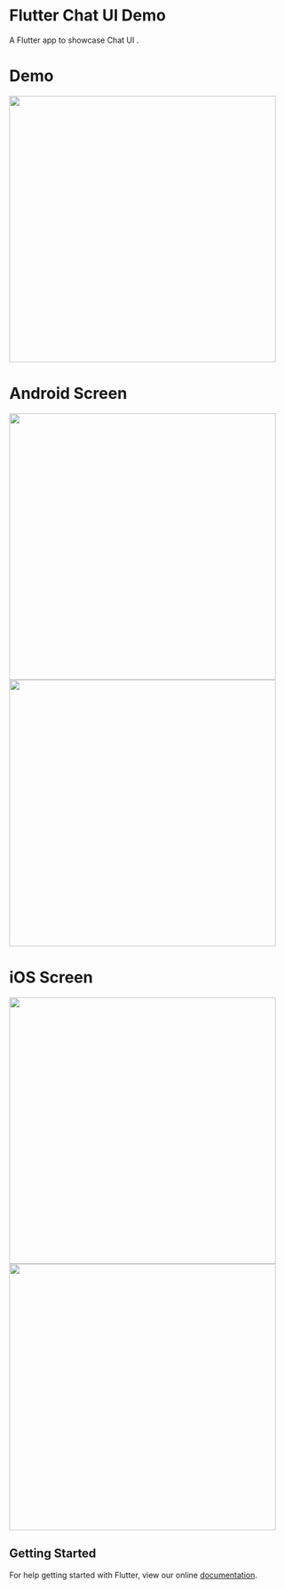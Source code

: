 # Flutter Chat UI Demo

A Flutter app to showcase Chat UI .

# Demo
<img height="480px" src="https://github.com/flutter-devs/flutter_chat_ui_demo/blob/master/screens/demo.gif">



# Android Screen
<img height="480px" src="https://github.com/flutter-devs/flutter_chat_ui_demo/blob/master/screens/Android1.jpg"> <img height="480px" src="https://github.com/flutter-devs/flutter_chat_ui_demo/blob/master/screens/android2.jpg"> 


# iOS Screen
<img height="480px" src="https://github.com/flutter-devs/flutter_chat_ui_demo/blob/master/screens/iPhone1.jpg"> <img height="480px" src="https://github.com/flutter-devs/flutter_chat_ui_demo/blob/master/screens/iphone2.jpg">



## Getting Started

For help getting started with Flutter, view our online
[documentation](https://flutter.io/).
